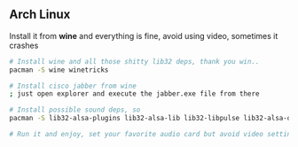 
## Arch Linux
Install it from **wine** and everything is fine, avoid using video, sometimes it crashes
```sh
# Install wine and all those shitty lib32 deps, thank you win..
pacman -S wine winetricks

# Install cisco jabber from wine
; just open explorer and execute the jabber.exe file from there

# Install possible sound deps, so
pacman -S lib32-alsa-plugins lib32-alsa-lib lib32-libpulse lib32-alsa-oss

# Run it and enjoy, set your favorite audio card but avoid video settings, sometimes it crashes even just selecting it
```

